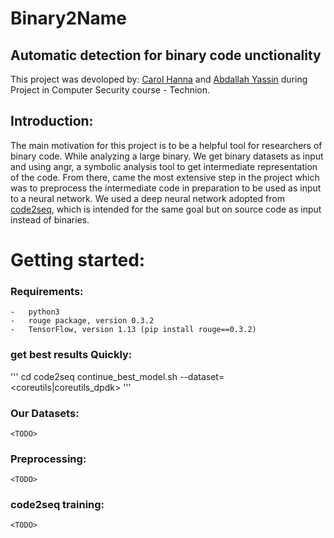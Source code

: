 # Binary2Name
## Automatic detection for binary code unctionality

This project was devoloped by: [Carol Hanna](https://github.com/carolhanna01) and [Abdallah Yassin](https://github.com/AbdallahYassin) during Project in Computer Security course - Technion. 

## Introduction:
The main motivation for this project is to be a helpful tool for researchers of binary code. While analyzing a large binary.
We get binary datasets as input and using angr, a symbolic analysis tool to get intermediate representation of the code. From there, came the most extensive step in the project which was to preprocess the intermediate code in preparation to be used as input to a neural network. We used a deep neural network adopted from [code2seq](https://github.com/tech-srl/code2seq), which is intended for the same goal but on source code as input instead of binaries.

Getting started:
=====================
### Requirements:
    -   python3
    -   rouge package, version 0.3.2
    -   TensorFlow, version 1.13 (pip install rouge==0.3.2)
    
### get best results Quickly:
'''
cd code2seq
continue_best_model.sh --dataset=<coreutils|coreutils_dpdk>
'''
### Our Datasets:
    <TODO>
### Preprocessing:
    <TODO>
### code2seq training:
    <TODO>
